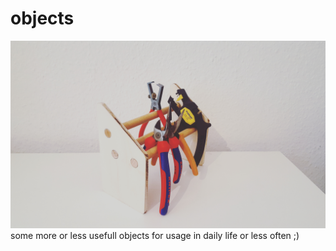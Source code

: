 # objects
![](https://github.com/marcusmichaely/objects/blob/master/zangenhalter/zangenhalter.jpg)
some more or less usefull objects for usage in daily life or less often ;)


